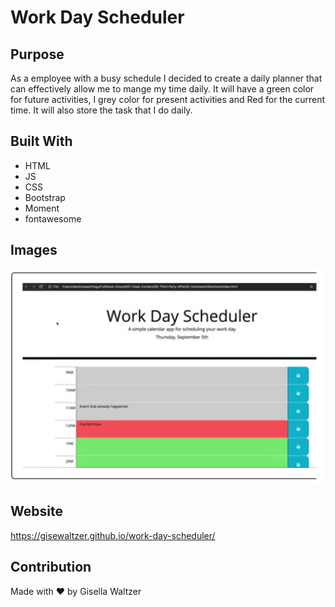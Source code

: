 # Work Day Scheduler 

## Purpose
As a employee with a busy schedule I decided to create a daily planner that can effectively allow me to mange my time daily.
It will have a green color for future activities, I grey color for present activities and Red for the current time. It will
also store the task that I do daily.

## Built With
* HTML
* JS
* CSS
* Bootstrap
* Moment
* fontawesome

## Images
![](WorkdaySchedulerPic2.png)

## Website
https://gisewaltzer.github.io/work-day-scheduler/


## Contribution
Made with ❤️ by Gisella Waltzer

